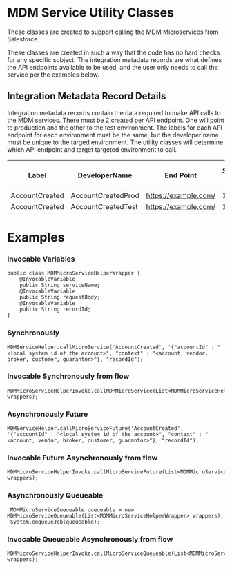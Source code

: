 # MDM Service Utility Classes

These classes are created to support calling the MDM Microservices from Salesforce. 

These classes are created in such a way that the code has no hard checks for any specific sobject. The integration metadata records are what defines the API endpoints available to be used, and the user only needs to call the service per the examples below. 

## Integration Metadata Record Details

Integration metadata records contain the data required to make API calls to the MDM services.
There must be 2 created per API endpoint. One will point to production and the other to the test environment.
The labels for each API endpoint for each environment must be the same, but the developer name must be unique to the targed environment. 
The utility classes will determine which API endpoint and target targeted environment to call.

|Label|DeveloperName|End Point| Source Id| Help Desk Email Address | Enabled | Environment | Method | 
| ---- | -----------| -------| ----------| ------------------------| ------- | ----------- | ------ | 
| AccountCreated| AccountCreatedProd | https://example.com/ | 1234 | test@test.com | true | Production | POST | 
| AccountCreated| AccountCreatedTest | https://example.com/ | 1234 | test@test.com | true | Sandbox | POST |

# Examples

### Invocable Variables
```
public class MDMMicroServiceHelperWrapper {
    @InvocableVariable
    public String serviceName;
    @InvocableVariable
    public String requestBody;
    @InvocableVariable
    public String recordId;
}
```

### Synchronously 
```
MDMServiceHelper.callMicroService('AccountCreated', '{"accountId" : "<local system id of the account>", "context" : "<account, vendor, broker, customer, guarantor>"}, "recordId");
```

### Invocable Synchronously from flow
```
MDMMicroServiceHelperInvoke.callMDMMicroService(List<MDMMicroServiceHelperWrapper> wrappers);
```


### Asynchronously  Future
```
MDMServiceHelper.callMicroServiceFuture('AccountCreated', '{"accountId" : "<local system id of the account>", "context" : "<account, vendor, broker, customer, guarantor>"}, "recordId");
```

### Invocable Future Asynchronously from flow
```
MDMMicroServiceHelperInvoke.callMicroServiceFuture(List<MDMMicroServiceHelperWrapper> wrappers);
```

### Asynchronously  Queueable
```
 MDMMicroServiceQueueable queueable = new MDMMicroServiceQueueable(List<MDMMicroServiceHelperWrapper> wrappers);
 System.enqueueJob(queueable);
```

### Invocable Queueable Asynchronously from flow
```
MDMMicroServiceHelperInvoke.callMicroServiceQueueable(List<MDMMicroServiceHelperWrapper> wrappers);
```
